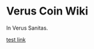 # Verus Coin Wiki

In Verus Sanitas.

[test link](#faq-allos/01;_immature_block_unlock_time_calculation_manual_calculation.md)
